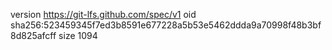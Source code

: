 version https://git-lfs.github.com/spec/v1
oid sha256:523459345f7ed3b8591e677228a5b53e5462ddda9a70998f48b3bf8d825afcff
size 1094
